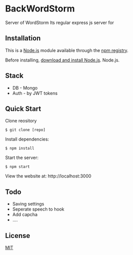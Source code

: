 # BackWordStorm
Server of WordStorm
Its regular express js server for 

## Installation

This is a [Node.js](https://nodejs.org/en/) module available through the
[npm registry](https://www.npmjs.com/).

Before installing, [download and install Node.js](https://nodejs.org/en/download/).
Node.js.


## Stack

  * DB - Mongo
  * Auth - by JWT tokens
  

## Quick Start

  Clone reository

```console
$ git clone [repo]
```

  Install dependencies:

```console
$ npm install
```

  Start the server:

```console
$ npm start
```

  View the website at: http://localhost:3000


## Todo

  * Saving settings
  * Seperate speech to hook
  * Add capcha
  * ....


## License

  [MIT](LICENSE)
